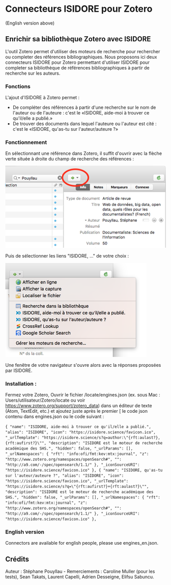 # Connecteurs ISIDORE pour Zotero

(English version above)

## Enrichir sa bibliothèque Zotero avec ISIDORE

L'outil Zotero permet d'utiliser des moteurs de recherche pour rechercher ou completer des références bibliographiques. Nous proposons ici deux connecteurs ISIDORE pour Zotero permettant d'utiliser ISIDORE pour completer sa bibliothèque de références bibliographiques à partir de recherche sur les auteurs.

### Fonctions

L'ajout d'ISIDORE à Zotero permet :

- De compléter des références à partir d'une recherche sur le nom de l'auteur ou de l'auteure : c'est le «ISIDORE, aide-moi à trouver ce qu'il/elle a publié.»
- De trouver des documents dans lequel l'auteure ou l'auteur est cité : c'est le «ISIDORE, qu'as-tu sur l'auteur/auteure ?»

### Fonctionnement

En sélectionnant une référence dans Zotero, il suffit d'ouvrir avec la flèche verte située à droite du champ de recherche des références :

![Zotero](Ex001.png "Zotero")

Puis de sélectionner les liens "ISIDORE, ..." de votre choix :

![Zotero](Ex002.png "Zotero")

Une fenêtre de votre navigateur s'ouvre alors avec la réponses proposées par ISIDORE.

### Installation :

Fermez votre Zotero, Ouvrir le fichier <Zotero>/locate/engines.json (ex. sous Mac : Users/utilisateur/Zotero/locate ou voir https://www.zotero.org/support/zotero_data) dans un éditeur de texte (Atom, TextEdit, etc.) et ajoutez juste après le premier [ le code json contenu dans engines.json ou le code suivant :

`{
  "name": "ISIDORE, aide-moi à trouver ce qu'il/elle a publié.",
  "alias": "ISIDORE",
  "icon": "https://isidore.science/favicon.ico",
  "_urlTemplate": "https://isidore.science/s?q=author:\"{rft:aulast?}, {rft:aufirst?}\"",
  "description": "ISIDORE est le moteur de recherche académique des SHS.",
  "hidden": false,
  "_urlParams": [],
  "_urlNamespaces": {
    "rft": "info:ofi/fmt:kev:mtx:journal",
    "z": "http://www.zotero.org/namespaces/openSearch#",
    "": "http://a9.com/-/spec/opensearch/1.1/"
  },
  "_iconSourceURI": "https://isidore.science/favicon.ico"
},
{
  "name": "ISIDORE, qu'as-tu sur l'auteur/auteure ?",
  "alias": "ISIDORE",
  "icon": "https://isidore.science/favicon.ico",
  "_urlTemplate": "https://isidore.science/s?q=\"{rft:aufirst?}+{rft:aulast?}\"",
  "description": "ISIDORE est le moteur de recherche académique des SHS.",
  "hidden": false,
  "_urlParams": [],
  "_urlNamespaces": {
    "rft": "info:ofi/fmt:kev:mtx:journal",
    "z": "http://www.zotero.org/namespaces/openSearch#",
    "": "http://a9.com/-/spec/opensearch/1.1/"
  },
  "_iconSourceURI": "https://isidore.science/favicon.ico"
},`

### English version

Connectors are available for english people, please use engines_en.json.

## Crédits

Auteur : Stéphane Pouyllau -
Remerciements : Caroline Muller (pour les tests), Sean Takats, Laurent Capelli, Adrien Desseigne, Elifsu Sabuncu.
